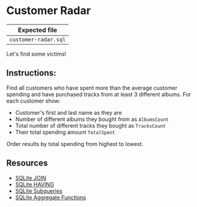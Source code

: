 # Customer Radar

| Expected file |
| ------------- |
| `customer-radar.sql` |

Let's find some victims!

## Instructions:

Find all customers who have spent more than the average customer spending and have purchased tracks from at least 3 different albums. For each customer show:

- Customer's first and last name as they are
- Number of different albums they bought from as `AlbumsCount`
- Total number of different tracks they bought as `TracksCount`
- Their total spending amount `TotalSpent`

Order results by total spending from highest to lowest.

## Resources

- [SQLite JOIN](https://www.sqlitetutorial.net/sqlite-join/)
- [SQLite HAVING](https://www.sqlitetutorial.net/sqlite-having/)
- [SQLite Subqueries](https://www.w3resource.com/sqlite/sqlite-subqueries.php)
- [SQLite Aggregate Functions](https://www.sqlite.org/lang_aggfunc.html)

